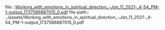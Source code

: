 file:: [Working_with_emotions_in_spiritual_direction_-_Jan_11_2021_-_4-54_PM-1-output_1737586887015_0.pdf](../assets/Working_with_emotions_in_spiritual_direction_-_Jan_11_2021_-_4-54_PM-1-output_1737586887015_0.pdf)
file-path:: ../assets/Working_with_emotions_in_spiritual_direction_-_Jan_11_2021_-_4-54_PM-1-output_1737586887015_0.pdf
